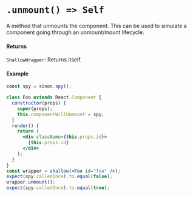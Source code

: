 # `.unmount() => Self`

A method that unmounts the component. This can be used to simulate a component going through
an unmount/mount lifecycle.

#### Returns

`ShallowWrapper`: Returns itself.



#### Example

```jsx
const spy = sinon.spy();

class Foo extends React.Component {
  constructor(props) {
    super(props);
    this.componentWillUnmount = spy;
  }
  render() {
    return (
      <div className={this.props.id}>
        {this.props.id}
      </div>
    );
  }
}
const wrapper = shallow(<Foo id="foo" />);
expect(spy.calledOnce).to.equal(false);
wrapper.unmount();
expect(spy.calledOnce).to.equal(true);
```
